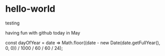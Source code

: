 # hello-world
testing

having fun with github today in May

const dayOfYear = date =>
  Math.floor((date - new Date(date.getFullYear(), 0, 0)) / 1000 / 60 / 60 / 24);
